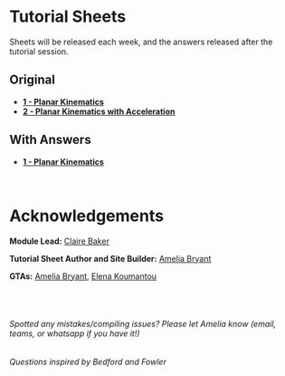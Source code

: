# Tutorial Sheets

Sheets will be released each week, and the answers released after the tutorial session.

## Original
* __[1 - Planar Kinematics](tutorial_sheets\01_planar_kinematics)__
* __[2 - Planar Kinematics with Acceleration](tutorial_sheets\02_planar_kinematics_accel)__

<!-- 
* __[3 - Moving Systems](tutorial_sheets\03_moving_systems)__
* __[4 - Planar Dynamics](tutorial_sheets\04_planar_dynamics)__
* __[5 - 3D Kinematics](tutorial_sheets\05_3D_kinematics)__
* __[6 - 3D Dynamics](tutorial_sheets\06_3D_dynamics)__
* __[7 - Vibrations](tutorial_sheets\07_vibrations)__
* __[8 - Vibrations, Damped and Forced](tutorial_sheets\08_vibrations_dampedforced)__  -->

## With Answers
* __[1 - Planar Kinematics](tutorial_sheets\01_planar_kinematics_ans)__
<!-- * __[2 - Planar Kinematics with Acceleration](tutorial_sheets\02_planar_kinematics_accel_ans)__
* __[3 - Moving Systems](tutorial_sheets\03_moving_systems_ans)__
* __[4 - Planar Dynamics](tutorial_sheets\04_planar_dynamics_ans)__
* __[5 - 3D Kinematics](tutorial_sheets\05_3D_kinematics_ans)__
* __[6 - 3D Dynamics](tutorial_sheets\06_3D_dynamics_ans)__
* __[7 - Vibrations](tutorial_sheets\07_vibrations_ans)__
* __[8 - Vibrations, Damped and Forced](tutorial_sheets\08_vibrations_dampedforced_ans)__  -->


<br>



# Acknowledgements

**Module Lead:** [Claire Baker](https://profiles.imperial.ac.uk/c.baker17)

**Tutorial Sheet Author and Site Builder:** [Amelia Bryant](https://www.linkedin.com/in/ameliabry/ 'hello there :))')

**GTAs:** [Amelia Bryant](https://www.linkedin.com/in/ameliabry/ 'hello... AGAIN'), [Elena Koumantou](https://www.linkedin.com/in/elenakoumantou/ 'heyyy')


<br><br>

###### Spotted any mistakes/compiling issues? Please let Amelia know (email, teams, or whatsapp if you have it!)
###### *Questions inspired by Bedford and Fowler*